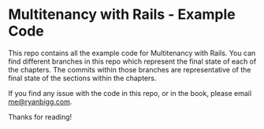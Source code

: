# Multitenancy with Rails - Example Code

This repo contains all the example code for Multitenancy with Rails. You can find different branches in this repo which represent the final state of each of the chapters. The commits within those branches are representative of the final state of the sections within the chapters.

If you find any issue with the code in this repo, or in the book, please email me@ryanbigg.com.

Thanks for reading!
